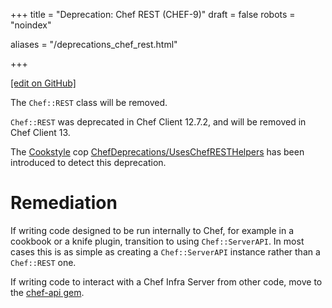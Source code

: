 +++
title = "Deprecation: Chef REST (CHEF-9)"
draft = false
robots = "noindex"


aliases = "/deprecations_chef_rest.html"


  
    
    
    
    
+++    

[\[edit on GitHub\]](https://github.com/chef/chef-web-docs/blob/master/content/deprecations_chef_rest.md)



The `Chef::REST` class will be removed.

`Chef::REST` was deprecated in Chef Client 12.7.2, and will be removed
in Chef Client 13.

The [Cookstyle](cookstyle.html) cop
[ChefDeprecations/UsesChefRESTHelpers](https://github.com/chef/cookstyle/blob/master/docs/cops_chefdeprecations.md#chefdeprecationsuseschefresthelpers)
has been introduced to detect this deprecation.

Remediation
===========

If writing code designed to be run internally to Chef, for example in a
cookbook or a knife plugin, transition to using `Chef::ServerAPI`. In
most cases this is as simple as creating a `Chef::ServerAPI` instance
rather than a `Chef::REST` one.

If writing code to interact with a Chef Infra Server from other code,
move to the [chef-api gem](https://rubygems.org/gems/chef-api).

